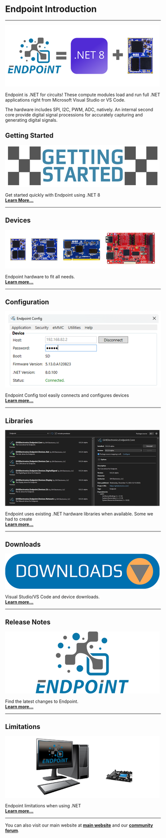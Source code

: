 # Endpoint Introduction
---
![Endpoint](images/endpoint-banner.png)

Endpoint is .NET for circuits! These compute modules load and run full .NET applications right from Microsoft Visual Studio or VS Code.

The hardware includes SPI, I2C, PWM, ADC, natively. An internal second core provide digital signal processions for accurately capturing and generating digital signals.

## Getting Started

[![Getting Started](images/getting-started.png)](getting-started.md)

Get started quickly with Endpoint using .NET 8 </br> [**Learn More...**](getting-started.md) 

---
## Devices

[![Endpoint Hardware](images/endpoint-devices.png)](devices/intro.md)

Endpoint hardware to fit all needs. </br> [**Learn more...**](devices/intro.md)   

---
## Configuration

[![Endpoint Config](images/config.png)](configuration.md)

Endpoint Config tool easily connects and configures devices </br> [**Learn more...**](configuration.md)


---
## Libraries

[![Endpoint Libraries](images/libraries.png)](api/intro.md)

Endpoint uses existing .NET hardware libraries when available. Some we had to create </br> [**Learn more...**](api/intro.md)

---

## Downloads

[![Downloads](images/downloads.png)](downloads.md)

Visual Studio/VS Code and device downloads. </br> [**Learn more...**](downloads.md)

---
## Release Notes

[![Release Notes](images/endpoint-logo.png)](release-notes.md)

Find the latest changes to Endpoint. </br> [**Learn more...**](release-notes.md) 

---
## Limitations

[![Limitations](images/limitations.png)](limitations.md) 

Endpoint limitations when using .NET </br> [**Learn more...**](limitations.md) 

---

You can also visit our main website at [**main website**](http://www.ghielectronics.com) and our  [**community forum**](https://forums.ghielectronics.com/).
